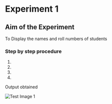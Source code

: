# Experiment 1

## Aim of the Experiment
To Display the names and roll numbers of students

### Step by step procedure
1.
2.
3.
4.

Output obtained

![Test Image 1](Output.png)
